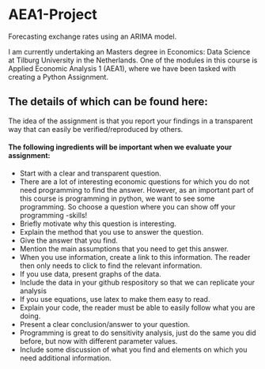 # AEA1-Project
Forecasting exchange rates using an ARIMA model. 

I am currently undertaking an Masters degree in Economics: Data Science at Tilburg University in the Netherlands. One of the modules in this course is Applied Economic Analysis 1 (AEA1), where we have been tasked with creating a Python Assignment.

## The details of which can be found here:

The idea of the assignment is that you report your findings in a transparent way that can easily be verified/reproduced by others.

#### The following ingredients will be important when we evaluate your assignment:

* Start with a clear and transparent question.
* There are a lot of interesting economic questions for which you do not need programming to find the answer. However, as an important part of this course is programming in python, we want to see some programming. So choose a question where you can show off your programming -skills!
* Briefly motivate why this question is interesting.
* Explain the method that you use to answer the question.
* Give the answer that you find.
* Mention the main assumptions that you need to get this answer.
* When you use information, create a link to this information. The reader then only needs to click to find the relevant information.
* If you use data, present graphs of the data.
* Include the data in your github respository so that we can replicate your analysis
* If you use equations, use latex to make them easy to read.
* Explain your code, the reader must be able to easily follow what you are doing.
* Present a clear conclusion/answer to your question.
* Programming is great to do sensitivity analysis, just do the same you did before, but now with different parameter   values.
* Include some discussion of what you find and elements on which you need additional information.
